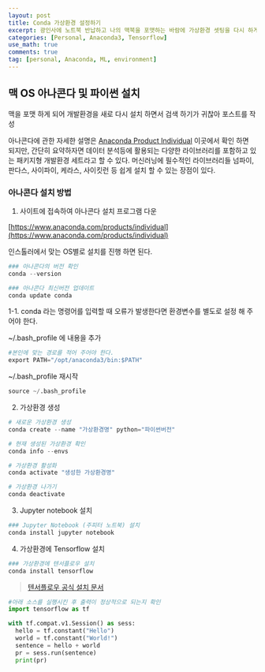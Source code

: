 ```yaml
---
layout: post
title: Conda 가상환경 설정하기 
excerpt: 광인사에 노트북 반납하고 나의 맥북을 포맷하는 바람에 가상환경 셋팅을 다시 하게 되었는데 남의 블로그에서 찾기 귀찮아 정리 하는 차원에서 쓴 POST, https://www.anaconda.com/products/individual 에서 다운 받고.. GUI 설치 방법도 있고, Line command 방법이 있는데 터미널에 익숙해서 커맨드로 설치.. 
categories: [Personal, Anaconda3, Tensorflow]
use_math: true
comments: true
tag: [personal, Anaconda, ML, environment]
---
```


## 맥 OS 아나콘다 및 파이썬 설치

맥을 포맷 하게 되어 개발환경을 새로 다시 설치 하면서 검색 하기가 귀찮아 포스트를 작성

아나콘다에 관한 자세한 설명은 [Anaconda Product Individual](https://www.anaconda.com/products/individual) 이곳에서 확인 하면 되지만, 간단히 요약하자면 데이터 분석등에 활용되는 다양한 라이브러리를 포함하고 있는 패키지형 개발환경 세트라고 할 수 있다. 머신러닝에 필수적인 라이브러리들 넘파이, 판다스, 사이파이, 케라스, 사이킷런 등 쉽게 설치 할 수 있는 장점이 있다.

### 아나콘다 설치 방법

1. 사이트에 접속하여 아나콘다 설치 프로그램 다운

[https://www.anaconda.com/products/individual](https://www.anaconda.com/products/individual)

인스톨러에서 맞는 OS별로 설치를 진행 하면 된다.

~~~ Python
### 아나콘다의 버전 확인
conda --version

### 아나콘다 최신버전 업데이트
conda update conda
~~~

1-1. conda 라는 명령어를 입력할 때 오류가 발생한다면 환경변수를 별도로 설정 해 주어야 한다.

~/.bash_profile 에 내용을 추가
~~~ Python
#본인에 맞는 경로를 적어 주어야 한다.
export PATH="/opt/anaconda3/bin:$PATH"
~~~

~/.bash_profile 재시작
~~~ Python
source ~/.bash_profile
~~~

2. 가상환경 생성

~~~ Python
# 새로운 가상환경 생성
conda create --name "가상환경명" python="파이썬버전"

# 현재 생성된 가상환경 확인
conda info --envs

# 가상환경 활성화
conda activate "생성한 가상환경명"

# 가상환경 나가기
conda deactivate
~~~

3. Jupyter notebook 설치

~~~ Python
### Jupyter Notebook (주피터 노트북) 설치
conda install jupyter notebook
~~~

4. 가상환경에 Tensorflow 설치

~~~ Python
### 가상환경에 텐서플로우 설치
conda install tensorflow
~~~

> [텐서플로우 공식 설치 문서](https://www.tensorflow.org/install/pip?hl=ko&lang=python3) 

~~~ Python
#아래 소스를 실행시킨 후 출력이 정상적으로 되는지 확인
import tensorflow as tf

with tf.compat.v1.Session() as sess:
  hello = tf.constant("Hello")
  world = tf.constant("World!")
  sentence = hello + world
  pr = sess.run(sentence)
  print(pr)
~~~
